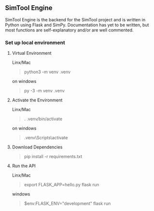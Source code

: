 ## SimTool Engine
SimTool Engine is the backend for the SimTool project and is written in Python using Flask and SimPy.
Documentation has yet to be written, but most functions are self-explanatory and/or are well commented.

### Set up local environment

1. Virtual Environment

	Linx/Mac
	> python3 -m venv .venv

	on windows
	> py -3 -m venv \.venv

2. Activate the Environment

	Linx/Mac
	> . .venv/bin/activate

	on windows
	> .venv\Scripts\activate

3. Download Dependencies

	> pip install -r requirements.txt

4. Run the API

	Linx/Mac
	> export FLASK_APP=hello.py
	> flask run

	windows
	> $env:FLASK_ENV="development"
	> flask run
